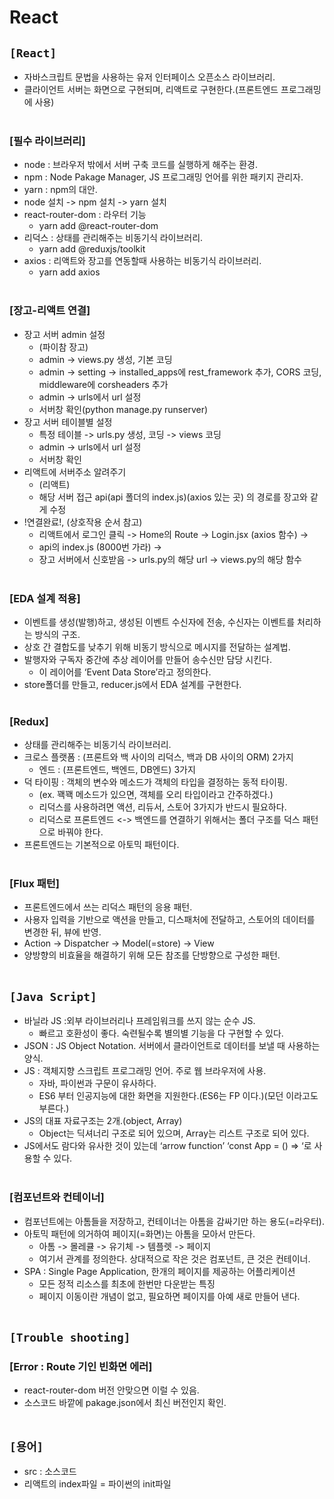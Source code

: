 # React

## `[React]`
* 자바스크립트 문법을 사용하는 유저 인터페이스 오픈소스 라이브러리.
* 클라이언트 서버는 화면으로 구현되며, 리액트로 구현한다.(프론트엔드 프로그래밍에 사용)
  <br><br>

### [필수 라이브러리]
* node : 브라우저 밖에서 서버 구축 코드를 실행하게 해주는 환경.
* npm : Node Pakage Manager, JS 프로그래밍 언어를 위한 패키지 관리자.
* yarn : npm의 대안.
* node 설치 -> npm 설치 -> yarn 설치
* react-router-dom : 라우터 기능
  * yarn add @react-router-dom
* 리덕스 : 상태를 관리해주는 비동기식 라이브러리.
  * yarn add @reduxjs/toolkit
* axios : 리액트와 장고를 연동할때 사용하는 비동기식 라이브러리.
  * yarn add axios<br><br>

### [장고-리액트 연결]
* 장고 서버 admin 설정
  * (파이참 장고)
  * admin -> views.py 생성, 기본 코딩
  * admin -> setting -> installed_apps에 rest_framework 추가, CORS 코딩, middleware에 corsheaders 추가
  * admin -> urls에서 url 설정
  * 서버창 확인(python manage.py runserver)
* 장고 서버 테이블별 설정
  * 특정 테이블 -> urls.py 생성, 코딩 -> views 코딩
  * admin -> urls에서 url 설정
  * 서버창 확인
* 리액트에 서버주소 알려주기
  * (리액트)
  * 해당 서버 접근 api(api 폴더의 index.js)(axios 있는 곳) 의 경로를 장고와 같게 수정
* !연결완료!, (상호작용 순서 참고)
  * 리액트에서 로그인 클릭 -> Home의 Route -> Login.jsx (axios 함수) ->
  * api의 index.js (8000번 가라) ->
  * 장고 서버에서 신호받음 -> urls.py의 해당 url -> views.py의 해당 함수<br><br>

### [EDA 설계 적용]
* 이벤트를 생성(발행)하고, 생성된 이벤트 수신자에 전송, 수신자는 이벤트를 처리하는 방식의 구조.
* 상호 간 결합도를 낮추기 위해 비동기 방식으로 메시지를 전달하는 설계법.
* 발행자와 구독자 중간에 추상 레이어를 만들어 송수신만 담당 시킨다.
  * 이 레이어를 ‘Event Data Store’라고 정의한다.
* store폴더를 만들고, reducer.js에서 EDA 설계를 구현한다.<br><br>

### [Redux]
* 상태를 관리해주는 비동기식 라이브러리.
* 크로스 플랫폼 : (프론트와 백 사이의 리덕스, 백과 DB 사이의 ORM) 2가지
  * 엔드 : (프론트엔드, 백엔드, DB엔드) 3가지
* 덕 타이핑 : 객체의 변수와 메소드가 객체의 타입을 결정하는 동적 타이핑.
  * (ex. 꽥꽥 메소드가 있으면, 객체를 오리 타입이라고 간주하겠다.)
  * 리덕스를 사용하려면 액션, 리듀서, 스토어 3가지가 반드시 필요하다.
  * 리덕스로 프론트엔드 <-> 백엔드를 연결하기 위해서는 폴더 구조를 덕스 패턴으로 바꿔야 한다.
* 프론트엔드는 기본적으로 아토믹 패턴이다.<br><br>

### [Flux 패턴]
* 프론트엔드에서 쓰는 리덕스 패턴의 응용 패턴.
* 사용자 입력을 기반으로 액션을 만들고, 디스패처에 전달하고, 스토어의 데이터를 변경한 뒤, 뷰에 반영.
* Action -> Dispatcher -> Model(=store) -> View
* 양방향의 비효율을 해결하기 위해 모든 참조를 단방향으로 구성한 패턴.<br><br>



## `[Java Script]`
* 바닐라 JS :외부 라이브러리나 프레임워크를 쓰지 않는 순수 JS.
  * 빠르고 호환성이 좋다. 숙련될수록 별의별 기능을 다 구현할 수 있다.
* JSON : JS Object Notation. 서버에서 클라이언트로 데이터를 보낼 때 사용하는 양식.
* JS : 객체지향 스크립트 프로그래밍 언어. 주로 웹 브라우저에 사용.
  * 자바, 파이썬과 구문이 유사하다.
  * ES6 부터 인공지능에 대한 화면을 지원한다.(ES6는 FP 이다.)(모던 이라고도 부른다.)
* JS의 대표 자료구조는 2개.(object, Array)
  * Object는 딕셔너리 구조로 되어 있으며, Array는 리스트 구조로 되어 있다.
* JS에서도 람다와 유사한 것이 있는데 ‘arrow function’ ‘const App = () => ‘로 사용할 수 있다.<br><br>

### [컴포넌트와 컨테이너]
* 컴포넌트에는 아톰들을 저장하고, 컨테이너는 아톰을 감싸기만 하는 용도(=라우터).
* 아토믹 패턴에 의거하여 페이지(=화면)는 아톰을 모아서 만든다.
  * 아톰 -> 몰레큘 -> 유기체 -> 템플렛 -> 페이지
  * 여기서 관계를 정의한다. 상대적으로 작은 것은 컴포넌트, 큰 것은 컨테이너.
* SPA : Single Page Application, 한개의 페이지를 제공하는 어플리케이션
  * 모든 정적 리소스를 최초에 한번만 다운받는 특징
  * 페이지 이동이란 개념이 없고, 필요하면 페이지를 아예 새로 만들어 낸다.<br><br>



## `[Trouble shooting]`

### [Error : Route 기인 빈화면 에러]
* react-router-dom 버전 안맞으면 이럴 수 있음. 
* 소스코드 바깥에 pakage.json에서 최신 버전인지 확인.<br><br>



## `[용어]`
* src : 소스코드
* 리액트의 index파일 = 파이썬의 init파일